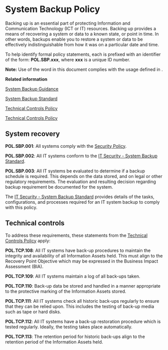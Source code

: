 # System Backup Policy

Backing up is an essential part of protecting Information and Communication Technology \(ICT or IT\) resources. Backing up provides a means of recovering a system or data to a known state, or point in time. In other words, backups enable you to restore a system or data to be effectively indistinguishable from how it was on a particular date and time.

To help identify formal policy statements, each is prefixed with an identifier of the form: **POL.SBP.xxx**, where **xxx** is a unique ID number.

**Note:** Use of the word in this document complies with the usage defined in .

**Related information**  


[System Backup Guidance](system-backup-guidance.md)

[System Backup Standard](system-backup-standard.md)

[Technical Controls Policy](technical-controls-policy.md)

[Technical Controls Policy](technical-controls-policy.md)

## System recovery

**POL.SBP.001**: All systems comply with the [Security Policy](it-security-policy-overview.md).

**POL.SBP.002**: All IT systems conform to the [IT Security - System Backup Standard](system-backup-standard.md).

**POL.SBP.003**: All IT systems be evaluated to determine if a backup schedule is required. This depends on the data stored, and on legal or other regulatory requirements. The evaluation and resulting decision regarding backup requirement be documented for the system.

The [IT Security - System Backup Standard](system-backup-standard.md) provides details of the tasks, configurations, and processes required for an IT system backup to comply with this policy.

## Technical controls

To address these requirements, these statements from the [Technical Controls Policy](technical-controls-policy.md) apply:

**POL.TCP.108**: All IT systems have back-up procedures to maintain the integrity and availability of all Information Assets held. This must align to the Recovery Point Objective which may be expressed in the Business Impact Assessment \(BIA\).

**POL.TCP.109**: All IT systems maintain a log of all back-ups taken.

**POL.TCP.110**: Back-up data be stored and handled in a manner appropriate to the protective marking of the Information Assets stored.

**POL.TCP.111**: All IT systems check all historic back-ups regularly to ensure that they can be relied upon. This includes the testing of back-up media such as tape or hard disks.

**POL.TCP.112**: All IT systems have a back-up restoration procedure which is tested regularly. Ideally, the testing takes place automatically.

**POL.TCP.113**: The retention period for historic back-ups align to the retention period of the Information Assets held.

